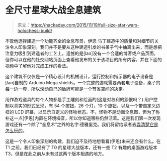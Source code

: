 # 全尺寸星球大战全息建筑

> 原文：<https://hackaday.com/2015/11/19/full-size-star-wars-holochess-build/>

不管他选择建造一个功能齐全的全息布景，伊恩·马丁建造中的质量和对细节的关注令人印象深刻。我们并不是要从这种建造引发的书呆子气中抽离出来，而是想把注意力吸引到建造者的工艺上。遗憾的是[Ian]没有一个合适的博客或产品页面，但你可以在他的社交网站页面上查看他发布的关于该项目的所有内容，并在下面的视频中了解他对完成工作的看法。

这个建筑不仅仅是一个精心设计的机械设计，运行控制和指示器的电子设备是[Ian]自制的 Arduino Mega shields。一个完整的游戏需要两套电子设备，桌子的每一边一套，所以滚动自己的盾牌可能是一个节省空间的决定。

用作游戏道具的每个人物都是手工雕刻和绘画的(这是对权利的怨恨吗？).用户控制以真实的形式呈现，有 54 个按钮，26 个灯，10 个旋钮，以及一个带自定义边框的 LCD 屏幕，以显示自定义的怪物状态。不，怪物不是动画全息图，但为了弥补这一点[伊恩]内置在环境噪音，所以你知道哪些仍然活着。这是我们第一次发现游戏还有一个除了“全息术”之外的名字:德雅里克。我们将留给读者去[弄清楚它是怎么玩的](http://dhost.info/rissa/Holochess/)。

这是一个令人印象深刻的构建，我们迫不及待地想看看(伊恩)未来还会有什么。在 T1 之前，我们已经有了 T0 的星球大战版本，还有一些 T2 有趣的桌面游戏版本 T3，但是在此之前从未有过这两个版本相遇的地方。